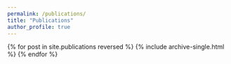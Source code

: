 ```yaml
---
permalink: /publications/
title: "Publications"
author_profile: true
---
```


{% for post in site.publications reversed %}
  {% include archive-single.html %}
{% endfor %}
